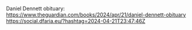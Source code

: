 Daniel Dennett obituary: https://www.theguardian.com/books/2024/apr/21/daniel-dennett-obituary https://social.dfaria.eu/?hashtag=2024-04-21T23:47:46Z